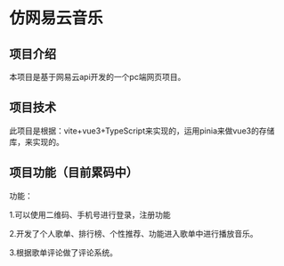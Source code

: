 # 仿网易云音乐

## 项目介绍

本项目是基于网易云api开发的一个pc端网页项目。

## 项目技术

此项目是根据：vite+vue3+TypeScript来实现的，运用pinia来做vue3的存储库，来实现的。

## 项目功能（目前累码中）

功能：

1.可以使用二维码、手机号进行登录，注册功能

2.开发了个人歌单、排行榜、个性推荐、功能进入歌单中进行播放音乐。

3.根据歌单评论做了评论系统。
